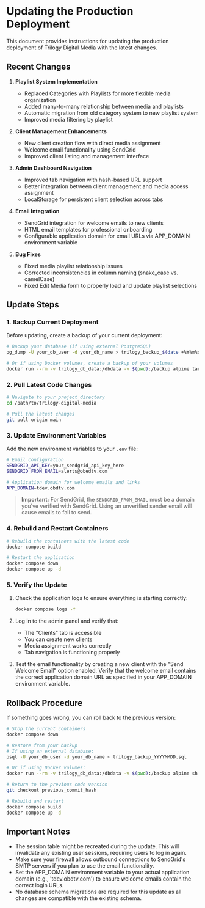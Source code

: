 # Updating the Production Deployment

This document provides instructions for updating the production deployment of Trilogy Digital Media with the latest changes.

## Recent Changes

1. **Playlist System Implementation**
   - Replaced Categories with Playlists for more flexible media organization
   - Added many-to-many relationship between media and playlists
   - Automatic migration from old category system to new playlist system
   - Improved media filtering by playlist

2. **Client Management Enhancements**
   - New client creation flow with direct media assignment
   - Welcome email functionality using SendGrid
   - Improved client listing and management interface

3. **Admin Dashboard Navigation**
   - Improved tab navigation with hash-based URL support
   - Better integration between client management and media access assignment
   - LocalStorage for persistent client selection across tabs

4. **Email Integration**
   - SendGrid integration for welcome emails to new clients
   - HTML email templates for professional onboarding
   - Configurable application domain for email URLs via APP_DOMAIN environment variable

5. **Bug Fixes**
   - Fixed media playlist relationship issues
   - Corrected inconsistencies in column naming (snake_case vs. camelCase)
   - Fixed Edit Media form to properly load and update playlist selections

## Update Steps

### 1. Backup Current Deployment

Before updating, create a backup of your current deployment:

```bash
# Backup your database (if using external PostgreSQL)
pg_dump -U your_db_user -d your_db_name > trilogy_backup_$(date +%Y%m%d).sql

# Or if using Docker volumes, create a backup of your volumes
docker run --rm -v trilogy_db_data:/dbdata -v $(pwd):/backup alpine tar czf /backup/trilogy_db_backup_$(date +%Y%m%d).tar.gz /dbdata
```

### 2. Pull Latest Code Changes

```bash
# Navigate to your project directory
cd /path/to/trilogy-digital-media

# Pull the latest changes
git pull origin main
```

### 3. Update Environment Variables

Add the new environment variables to your `.env` file:

```bash
# Email configuration
SENDGRID_API_KEY=your_sendgrid_api_key_here
SENDGRID_FROM_EMAIL=alerts@obedtv.com

# Application domain for welcome emails and links
APP_DOMAIN=tdev.obdtv.com
```

> **Important:** For SendGrid, the `SENDGRID_FROM_EMAIL` must be a domain you've verified with SendGrid. Using an unverified sender email will cause emails to fail to send.

### 4. Rebuild and Restart Containers

```bash
# Rebuild the containers with the latest code
docker compose build

# Restart the application
docker compose down
docker compose up -d
```

### 5. Verify the Update

1. Check the application logs to ensure everything is starting correctly:
   ```bash
   docker compose logs -f
   ```

2. Log in to the admin panel and verify that:
   - The "Clients" tab is accessible
   - You can create new clients
   - Media assignment works correctly
   - Tab navigation is functioning properly

3. Test the email functionality by creating a new client with the "Send Welcome Email" option enabled. Verify that the welcome email contains the correct application domain URL as specified in your APP_DOMAIN environment variable.

## Rollback Procedure

If something goes wrong, you can roll back to the previous version:

```bash
# Stop the current containers
docker compose down

# Restore from your backup
# If using an external database:
psql -U your_db_user -d your_db_name < trilogy_backup_YYYYMMDD.sql

# Or if using Docker volumes:
docker run --rm -v trilogy_db_data:/dbdata -v $(pwd):/backup alpine sh -c "rm -rf /dbdata/* && tar xzf /backup/trilogy_db_backup_YYYYMMDD.tar.gz -C /"

# Return to the previous code version
git checkout previous_commit_hash

# Rebuild and restart
docker compose build
docker compose up -d
```

## Important Notes

- The session table might be recreated during the update. This will invalidate any existing user sessions, requiring users to log in again.
- Make sure your firewall allows outbound connections to SendGrid's SMTP servers if you plan to use the email functionality.
- Set the APP_DOMAIN environment variable to your actual application domain (e.g., 'tdev.obdtv.com') to ensure welcome emails contain the correct login URLs.
- No database schema migrations are required for this update as all changes are compatible with the existing schema.